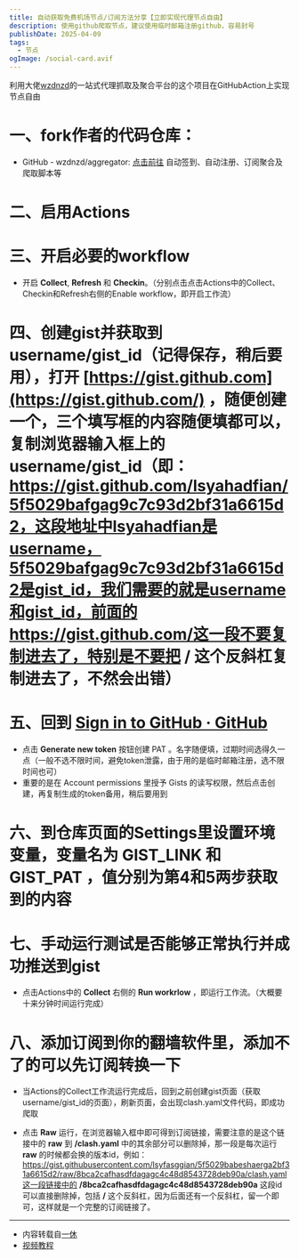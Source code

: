 ```yaml
---
title: 自动获取免费机场节点/订阅方法分享【立即实现代理节点自由】
description: 使用github爬取节点，建议使用临时邮箱注册github，容易封号
publishDate: 2025-04-09
tags:
  - 节点
ogImage: /social-card.avif
---
```

利用大佬[wzdnzd](https://github.com/wzdnzd)的一站式代理抓取及聚合平台的这个项目在GitHubAction上实现节点自由

# 一、fork作者的代码仓库：

- GitHub - wzdnzd/aggregator: [点击前往](https://github.com/wzdnzd/aggregator) 自动签到、自动注册、订阅聚合及爬取脚本等

# 二、启用Actions

# 三、开启必要的workflow
- 开启 **Collect**, **Refresh** 和 **Checkin**。（分别点击点击Actions中的Collect、Checkin和Refresh右侧的Enable workflow，即开启工作流）

# 四、创建gist并获取到username/gist_id（记得保存，稍后要用），打开 [https://gist.github.com](https://gist.github.com/) ，随便创建一个，三个填写框的内容随便填都可以，复制浏览器输入框上的username/gist_id（即：https://gist.github.com/lsyahadfian/5f5029bafgag9c7c93d2bf31a6615d2，这段地址中lsyahadfian是username，5f5029bafgag9c7c93d2bf31a6615d2是gist_id，我们需要的就是username和gist_id，前面的https://gist.github.com/这一段不要复制进去了，特别是不要把 / 这个反斜杠复制进去了，不然会出错）

# 五、回到 [Sign in to GitHub · GitHub](https://yixiu.icu/2024/11/07/zidongjiedian/)

- 点击 **Generate new token** 按钮创建  PAT 。名字随便填，过期时间选得久一点（一般不选不限时间，避免token泄露，由于用的是临时邮箱注册，选不限时间也可）
- 重要的是在 Account permissions 里授予 Gists 的读写权限，然后点击创建，再复制生成的token备用，稍后要用到

# 六、到仓库页面的Settings里设置环境变量，变量名为 **GIST_LINK** 和 **GIST_PAT** ，值分别为第4和5两步获取到的内容

# 七、手动运行测试是否能够正常执行并成功推送到gist
- 点击Actions中的 **Collect** 右侧的 **Run workrlow** ，即运行工作流。（大概要十来分钟时间运行完成）

# 八、添加订阅到你的翻墙软件里，添加不了的可以先订阅转换一下

- 当Actions的Collect工作流运行完成后，回到之前创建gist页面（获取username/gist_id的页面），刷新页面，会出现clash.yaml文件代码，即成功爬取

- 点击 **Raw** 运行，在浏览器输入框中即可得到订阅链接，需要注意的是这个链接中的 **raw** 到 **/clash.yaml** 中的其余部分可以删除掉，那一段是每次运行 **raw** 的时候都会换的版本id，例如：https://gist.githubusercontent.com/lsyfasggian/5f5029babeshaerga2bf31a6615d2/raw/8bca2cafhasdfdagagc4c48d8543728deb90a/clash.yaml这一段链接中的 **/8bca2cafhasdfdagagc4c48d8543728deb90a** 这段id可以直接删除掉，包括 **/** 这个反斜杠，因为后面还有一个反斜杠，留一个即可，这样就是一个完整的订阅链接了。


---

- 内容转载自[一休](https://yixiu.icu/2024/11/07/zidongjiedian/)
- [视频教程](https://www.youtube.com/watch?v=SvUtTw4MrIQ&t=307s)









